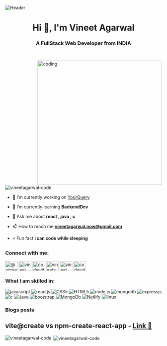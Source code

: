 ![Header](https://repository-images.githubusercontent.com/588181932/e36ec678-7984-4cdd-8e4c-a3932772ff8e)
<h1 align="center">Hi 👋, I'm Vineet Agarwal</h1>
<h3 align="center">A FullStack Web Developer from INDIA</h3>
<img align="right" alt="coding" width="400" style="margin-top: 30px" src="https://present.readthedocs.io/en/latest/_images/welcome-to-coding.gif">
<p align="left"> <img src="https://komarev.com/ghpvc/?username=vineetagarwal-code&label=Profile%20views&color=0e75b6&style=flat" alt="vineetagarwal-code" /> </p>

- 🔭 I’m currently working on [YourQuery](https://github.com/VineeTagarwaL-code/YourQuery)

- 🌱 I’m currently learning **BackendDev**

- 💬 Ask me about **react , java , c**

- 📫 How to reach me **vineetagarwal.now@gmail.com**

- ⚡ Fun fact **i can code while sleeping**

<h3 align="left">Connect with me:</h3>
<p align="left">
<a href="https://medium.com/@vineetagarwal.now" target="blank"><img align="center" src="https://raw.githubusercontent.com/rahuldkjain/github-profile-readme-generator/master/src/images/icons/Social/medium.svg" alt="@vineetagarwal.now" height="30" width="40" /></a>
<a href="https://linkedin.com/in/vineet agarwal" target="blank"><img align="center" src="https://raw.githubusercontent.com/rahuldkjain/github-profile-readme-generator/master/src/images/icons/Social/linked-in-alt.svg" alt="vineet agarwal" height="30" width="40" /></a>
<a href="https://instagram.com/codewithvineet" target="blank"><img align="center" src="https://raw.githubusercontent.com/rahuldkjain/github-profile-readme-generator/master/src/images/icons/Social/instagram.svg" alt="codewithvineet" height="30" width="40" /></a>
<a href="https://www.hackerrank.com/vineetagarwal_n1" target="blank"><img align="center" src="https://raw.githubusercontent.com/rahuldkjain/github-profile-readme-generator/master/src/images/icons/Social/hackerrank.svg" alt="vineetagarwal_n1" height="30" width="40" /></a>
<a href="https://www.leetcode.com/vineet__" target="blank"><img align="center" src="https://raw.githubusercontent.com/rahuldkjain/github-profile-readme-generator/master/src/images/icons/Social/leet-code.svg" alt="vineet__" height="30" width="40" /></a>
<a href="https://auth.geeksforgeeks.org/user/codewithmxmd" target="blank"><img align="center" src="https://raw.githubusercontent.com/rahuldkjain/github-profile-readme-generator/master/src/images/icons/Social/geeks-for-geeks.svg" alt="codewithmxmd" height="30" width="40" /></a>
</p>

<h3 align="left">What I am skilled in:</h3>

![javascript](https://img.shields.io/badge/JavaScript-F7DF1E?style=for-the-badge&logo=javascript&logoColor=black) ![reactjs](https://img.shields.io/badge/react-61DAFB?style=for-the-badge&logo=react&logoColor=black) ![CSS5](https://img.shields.io/badge/CSS3-1572B6?style=for-the-badge&logo=css3&logoColor=white) ![HTML5](https://img.shields.io/badge/HTML5-E34F26?style=for-the-badge&logo=html5&logoColor=white) ![node.js](https://img.shields.io/badge/node.js-339933?style=for-the-badge&logo=node.js&logoColor=white) ![mongodb](https://img.shields.io/badge/mongodb-47A248?style=for-the-badge&logo=mongodb&logoColor=white) ![expressjs](https://img.shields.io/badge/express-000000?style=for-the-badge&logo=express&logoColor=white) ![c](https://img.shields.io/badge/C-00599C?style=for-the-badge&logo=c&logoColor=white) ![Java](https://img.shields.io/badge/Java-ED8B00?style=for-the-badge&logo=openjdk&logoColor=white) ![bootstrap](	https://img.shields.io/badge/Bootstrap-563D7C?style=for-the-badge&logo=bootstrap&logoColor=white) ![MongoDb](	https://img.shields.io/badge/MongoDB-4EA94B?style=for-the-badge&logo=mongodb&logoColor=whi) ![Netlify](	https://img.shields.io/badge/Netlify-00C7B7?style=for-the-badge&logo=netlify&logoColor=white) ![linux](https://img.shields.io/badge/Linux-FCC624?style=for-the-badge&logo=linux&logoColor=black)


### Blogs posts
## vite@create vs npm-create-react-app - [Link 💬](https://medium.com/@vineetagarwal.now/vite-create-vs-npm-create-react-app-1fac1c9afec2) 


<p><img align="left" src="https://github-readme-stats.vercel.app/api/top-langs?username=vineetagarwal-code&show_icons=true&theme=dark&title_color=ff00d0&text_color=db1a1a&bg_color=000000&hide_border=true&locale=en&layout=compact" alt="vineetagarwal-code" /></p>

<p>&nbsp;<img align="center" src="https://github-readme-stats.vercel.app/api?username=vineetagarwal-code&show_icons=true&theme=dark&title_color=ff00d0&text_color=db0606&hide_border=true&locale=en" alt="vineetagarwal-code" /></p>

